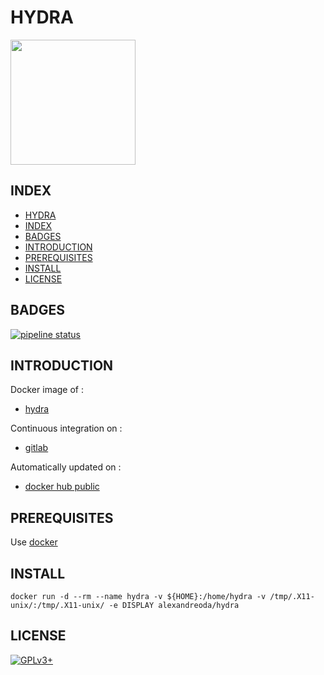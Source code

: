 # HYDRA

<img src="https://assets.gitlab-static.net/uploads/-/system/project/avatar/16766112/0.png" width="200" height="200"/>


## INDEX

  - [HYDRA](#hydra)
  - [INDEX](#index)
  - [BADGES](#badges)
  - [INTRODUCTION](#introduction)
  - [PREREQUISITES](#prerequisites)
  - [INSTALL](#install)
  - [LICENSE](#license)

## BADGES

[![pipeline status](https://gitlab.com/oda-alexandre/hydra/badges/master/pipeline.svg)](https://gitlab.com/oda-alexandre/hydra/commits/master)

## INTRODUCTION

Docker image of :

- [hydra](https://github.com/vanhauser-thc/thc-hydra)

Continuous integration on :

- [gitlab](https://gitlab.com/oda-alexandre/hydra/pipelines)

Automatically updated on :

- [docker hub public](https://hub.docker.com/r/alexandreoda/hydra)

## PREREQUISITES

Use [docker](https://www.docker.com)

## INSTALL

```docker run -d --rm --name hydra -v ${HOME}:/home/hydra -v /tmp/.X11-unix/:/tmp/.X11-unix/ -e DISPLAY alexandreoda/hydra```

## LICENSE

[![GPLv3+](http://gplv3.fsf.org/gplv3-127x51.png)](https://gitlab.com/oda-alexandre/hydra/blob/master/LICENSE)

